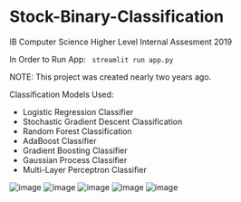# Stock-Binary-Classification
IB Computer Science Higher Level Internal Assesment 2019

In Order to Run App: 
<code> streamlit run app.py </code>

NOTE: This project was created nearly two years ago.

Classification Models Used: 
<list> 
- Logistic Regression Classifier
- Stochastic Gradient Descent Classification
- Random Forest Classification
- AdaBoost Classifier
- Gradient Boosting Classifier
- Gaussian Process Classifier
- Multi-Layer Perceptron Classifier
</list>

![image](https://user-images.githubusercontent.com/63440709/179782226-9f842428-6328-4220-8136-b3797ecedbc2.png)
![image](https://user-images.githubusercontent.com/63440709/179783089-47063aae-dec3-4169-a279-94048c960541.png)
![image](https://user-images.githubusercontent.com/63440709/179783112-e1b65288-0998-4018-8e60-7b61cb27be0b.png)
![image](https://user-images.githubusercontent.com/63440709/179783212-bdc7bec3-6dbc-4fb7-a557-ede405f872d4.png)
![image](https://user-images.githubusercontent.com/63440709/179783241-9ef852da-f684-4cf2-9bf1-083a4b5e6950.png)

